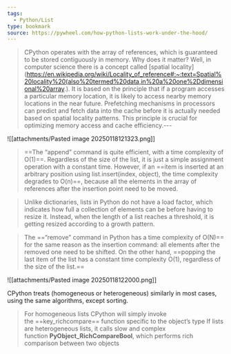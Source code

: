 ```yaml
---
tags:
  - Python/List
type: bookmark
source: https://pywheel.com/how-python-lists-work-under-the-hood/
---
```


> CPython operates with the array of references, which is guaranteed to be stored contiguously in memory. 
> Why does it matter? Well, in computer science there is a concept called [spatial locality](https://en.wikipedia.org/wiki/Locality_of_reference#:~:text=Spatial%20locality%20(also%20termed%20data,in%20a%20one%2Ddimensional%20array.). It is based on the principle that if a program accesses a particular memory location, it is likely to access nearby memory locations in the near future. Prefetching mechanisms in processors can predict and fetch data into the cache before it is actually needed based on spatial locality patterns. This principle is crucial for optimizing memory access and cache efficiency.---


![[attachments/Pasted image 20250118121323.png]]
> ==The “append” command is quite efficient, with a time complexity of O(1)==. Regardless of the size of the list, it is just a simple assignment operation with a constant time. However, if an ==item is inserted at an arbitrary position using list.insert(index, object), the time complexity degrades to O(n)==, because all the elements in the array of references after the insertion point need to be moved.

> Unlike dictionaries, lists in Python do not have a load factor, which indicates how full a collection of elements can be before having to resize it. Instead, when the length of a list reaches a threshold, it is getting resized according to a growth pattern.

> The ==“remove” command in Python has a time complexity of O(N)== for the same reason as the insertion command: all elements after the removed one need to be shifted. On the other hand, ==popping the last item of the list has a constant time complexity O(1), regardless of the size of the list.==

![[attachments/Pasted image 20250118122000.png]]

CPython treats (homogeneous or heterogeneous) similarly in most cases, using the same algorithms, except sorting. 
> For homogeneous lists CPython will simply invoke the ==key_richcompare== function specific to the object’s type
> If lists are heterogeneous lists, it calls slow and complex function **PyObject_RichCompareBool**, which performs rich comparison between two objects

